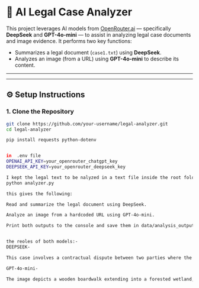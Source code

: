 # 🧠 AI Legal Case Analyzer

This project leverages AI models from [OpenRouter.ai](https://openrouter.ai) — specifically **DeepSeek** and **GPT-4o-mini** — to assist in analyzing legal case documents and image evidence. It performs two key functions:

- Summarizes a legal document (`case1.txt`) using **DeepSeek**.
- Analyzes an image (from a URL) using **GPT-4o-mini** to describe its content.

---

---

## ⚙️ Setup Instructions

### 1. Clone the Repository

```bash
git clone https://github.com/your-username/legal-analyzer.git
cd legal-analyzer

pip install requests python-dotenv


in  .env file 
OPENAI_API_KEY=your_openrouter_chatgpt_key
DEEPSEEK_API_KEY=your_openrouter_deepseek_key

I kept the legal text to be nalyzed in a text file inside the root folder  and used the command:
python analyzer.py

this gives the following:

Read and summarize the legal document using DeepSeek.

Analyze an image from a hardcoded URL using GPT-4o-mini.

Print both outputs to the console and save them in data/analysis_output.txt.


the reoles of both models:-
DEEPSEEK-

This case involves a contractual dispute between two parties where the plaintiff claims the defendant failed to fulfill their obligations.(this tackles with the cases which are in text format)

GPT-4o-mini-

The image depicts a wooden boardwalk extending into a forested wetland, surrounded by lush greenery under a clear blue sky.(basically it mainly used to tackel cases which have images related to crime scene )

